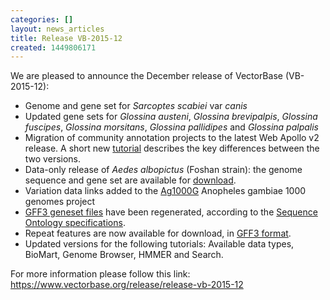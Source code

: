 ```yaml
---
categories: []
layout: news_articles
title: Release VB-2015-12
created: 1449806171
---
```

We are pleased to announce the December release of VectorBase (VB-2015-12):

<ul>
<li>Genome and gene set for <i>Sarcoptes scabiei</i> var <i>canis</i></li>
<li> Updated gene sets for <i>Glossina austeni</i>, <i>Glossina brevipalpis</i>, <i>Glossina fuscipes</i>, <i>Glossina morsitans</i>, <i>Glossina pallidipes</i> and <i>Glossina palpalis</i></li>
<li>Migration of community annotation projects to the latest Web Apollo v2 release. A short new <a href="/tutorials/community-annotation-tutorials/manual-annotation-web-apollo-2">tutorial</a> describes the key differences between the two versions.</li>
<li>Data-only release of <em>Aedes albopictus</em> (Foshan strain): the genome sequence and gene set are available for <a href='/downloads?field_organism_taxonomy_tid=373&field_status_value=Current'>download</a>.</li>
<li>Variation data links added to the <a href="https://www.malariagen.net/projects/vector/ag1000g">Ag1000G</a> Anopheles gambiae 1000 genomes project</li>
<li><a href='https://pre.vectorbase.org/downloads?field_download_file_type_tid=466&field_download_file_format_tid=474&field_status_value=Current'>GFF3 geneset files</a> have been regenerated, according to the <a href='http://www.sequenceontology.org/resources/gff3.html'>Sequence Ontology specifications</a>.</li>
<li>Repeat features are now available for download, in <a href='https://pre.vectorbase.org/downloads?field_download_file_type_tid=1372&field_download_file_format_tid=474&field_status_value=Current'>GFF3 format</a>.
<li>Updated versions for the following tutorials: Available data types, BioMart, Genome Browser, HMMER and Search.</li>
</ul>
For more information please follow this link: 
<a href="/release/release-vb-2015-12">https://www.vectorbase.org/release/release-vb-2015-12</a>
